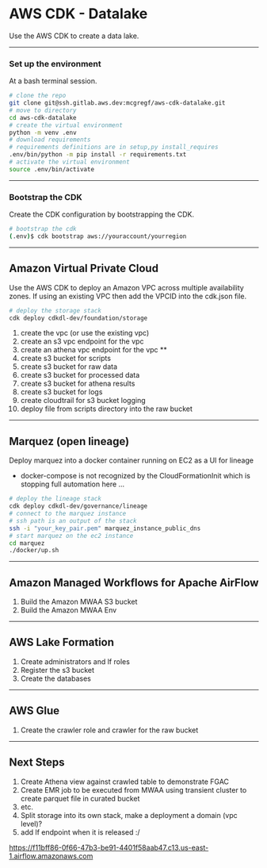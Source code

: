 # AWS CDK - Datalake
 
Use the AWS CDK to create a data lake.

-----
### Set up the environment

At a bash terminal session.

```bash
# clone the repo
git clone git@ssh.gitlab.aws.dev:mcgregf/aws-cdk-datalake.git
# move to directory
cd aws-cdk-datalake
# create the virtual environment
python -m venv .env
# download requirements
# requirements definitions are in setup,py install_requires
.env/bin/python -m pip install -r requirements.txt
# activate the virtual environment
source .env/bin/activate
```

-----
### Bootstrap the CDK

Create the CDK configuration by bootstrapping the CDK.

```bash
# bootstrap the cdk
(.env)$ cdk bootstrap aws://youraccount/yourregion
```

-----
## Amazon Virtual Private Cloud

Use the AWS CDK to deploy an Amazon VPC across multiple availability zones. If using an existing VPC then add the VPCID into the cdk.json file.

```bash
# deploy the storage stack
cdk deploy cdkdl-dev/foundation/storage
```

1. create the vpc (or use the existing vpc)
1. create an s3 vpc endpoint for the vpc
1. create an athena vpc endpoint for the vpc **
1. create s3 bucket for scripts
1. create s3 bucket for raw data
1. create s3 bucket for processed data
1. create s3 bucket for athena results
1. create s3 bucket for logs
1. create cloudtrail for s3 bucket logging
1. deploy file from scripts directory into the raw bucket

-----
## Marquez (open lineage)

Deploy marquez into a docker container running on EC2 as a UI for lineage
* docker-compose is not recognized by the CloudFormationInit which is stopping full automation here ...

```bash
# deploy the lineage stack
cdk deploy cdkdl-dev/governance/lineage
# connect to the marquez instance
# ssh path is an output of the stack
ssh -i "your_key_pair.pem" marquez_instance_public_dns
# start marquez on the ec2 instance
cd marquez
./docker/up.sh
```

-----
## Amazon Managed Workflows for Apache AirFlow

1. Build the Amazon MWAA S3 bucket
1. Build the Amazon MWAA Env

-----
## AWS Lake Formation

1. Create administrators and lf roles
1. Register the s3 bucket
1. Create the databases

-----
## AWS Glue

1. Create the crawler role and crawler for the raw bucket

-----
## Next Steps
1. Create Athena view against crawled table to demonstrate FGAC
1. Create EMR job to be executed from MWAA using transient cluster to create parquet file in curated bucket
1. etc.
2. Split storage into its own stack, make a deployment a domain (vpc level)?
3. add lf endpoint when it is released :/

https://f11bff86-0f66-47b3-be91-4401f58aab47.c13.us-east-1.airflow.amazonaws.com